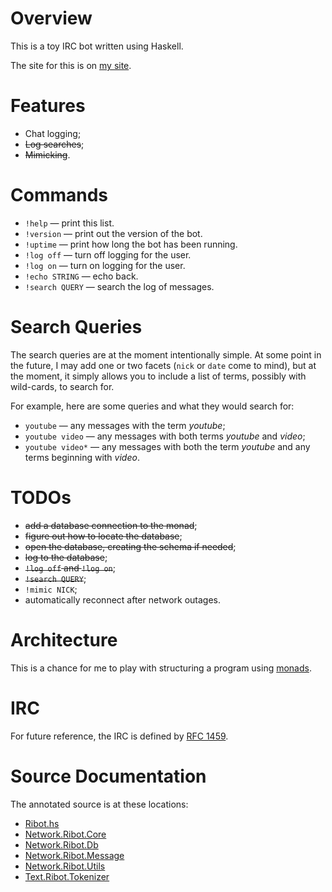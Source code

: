 
# Overview

This is a toy IRC bot written using Haskell.

The site for this is on [my site](http://www.ericrochester.com/ribot).

# Features

* Chat logging;
* <del>Log searches</del>;
* <del>Mimicking</del>.

# Commands

* `!help` — print this list.
* `!version` — print out the version of the bot.
* `!uptime` — print how long the bot has been running.
* `!log off` — turn off logging for the user.
* `!log on` — turn on logging for the user.
* `!echo STRING` — echo back.
* `!search QUERY` — search the log of messages.

# Search Queries

The search queries are at the moment intentionally simple. At some point in the
future, I may add one or two facets (`nick` or `date` come to mind), but at the
moment, it simply allows you to include a list of terms, possibly with
wild-cards, to search for.

For example, here are some queries and what they would search for:

* `youtube` — any messages with the term *youtube*;
* `youtube video` — any messages with both terms *youtube* and *video*;
* `youtube video*` — any messages with both the term *youtube* and any terms
  beginning with *video*.

# TODOs

* <del>add a database connection to the monad</del>;
* <del>figure out how to locate the database</del>;
* <del>open the database, creating the schema if needed</del>;
* <del>log to the database</del>;
* <del>`!log off` and `!log on`</del>;
* <del>`!search QUERY`</del>;
* `!mimic NICK`;
* automatically reconnect after network outages.

# Architecture

This is a chance for me to play with structuring a program using [monads][1].

# IRC

For future reference, the IRC is defined by [RFC 1459][2].

# Source Documentation

The annotated source is at these locations:

* [Ribot.hs](http://www.ericrochester.com/ribot/docs/Ribot.html)
* [Network.Ribot.Core](http://www.ericrochester.com/ribot/docs/Core.html)
* [Network.Ribot.Db](http://www.ericrochester.com/ribot/docs/Db.html)
* [Network.Ribot.Message](http://www.ericrochester.com/ribot/docs/Message.html)
* [Network.Ribot.Utils](http://www.ericrochester.com/ribot/docs/Utils.html)
* [Text.Ribot.Tokenizer](http://www.ericrochester.com/ribot/docs/Tokenizer.html)

[1]: http://en.wikipedia.org/wiki/Monad_(functional_programming) "Monad (functional programming)"
[2]: http://tools.ietf.org/html/rfc1459 "RFC 1459"

